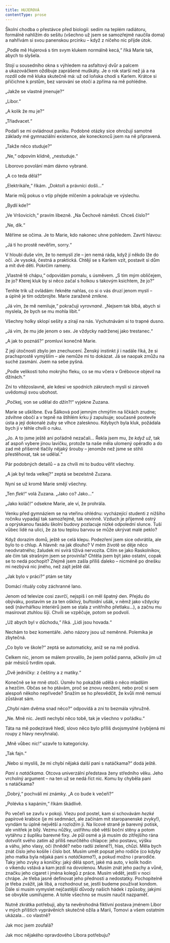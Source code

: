 ```yaml
---
title: HUJEROVÁ
contentType: prose
---
```


  

Školní chodba o přestávce před biologií: sedím na teplém radiátoru, formálně nahlížím do sešitu (všechno už jsem se samozřejmě na­učila doma) a nahřívám si svou panenskou prcinku – když z ničeho nic přijde útok.

„Podle mě Hujerová s tim svym klukem normálně kecá,“ říká Marie tak, abych to slyšela.

Stojí u sousedního okna s výhledem na asfaltový dvůr a palcem a ukazováčkem oždibuje zaprášené muškáty. Je o rok starší než já a na rozdíl ode mě kluka skutečně má: už od loňska chodí s Karlem. Krátce si přičichne k prstům, bez varování se otočí a zpříma na mě pohlédne.

„Jakže se vlastně jmenuje?“

„Libor.“

„A kolik že mu je?“

„Třiadvacet.“

Podaří se mi ovládnout paniku. Podobné otázky sice ohrožují samotné základy mé gymnaziální existence, ale koneckonců jsem na ně připravená.

„Takže něco studuje?“

„Ne,“ odpovím klidně, „nestuduje.“

Liborovo povolání mám dávno vybrané.

„A co teda dělá?“

„Elektrikáře,“ říkám. „Doktoři a právníci došli…“

Marie můj pokus o vtip přejde mlčením a pokračuje ve výslechu.

„Bydlí kde?“

„Ve Vršovicích,“ pravím líbezně. „Na Čechově náměstí. Chceš číslo?“

„Ne, dík.“

Měříme se očima. Je to Marie, kdo nakonec uhne pohledem. Zavrtí hlavou:

„Já ti ho prostě nevěřim, sorry.“

V hloubi duše vím, že to nemyslí zle – jen nemá ráda, když jí někdo lže do očí. Je vysoká, čestná a praktická. Chtějí se s Karlem vzít, postavit si dům a mít dvě děti. Pokrčím rameny.

„Vlastně tě chápu,“ odpovídám pomalu, s úsměvem. „S tím mým obličejem, že jo? Kterej kluk by si něco začal s holkou s takovým ksichtem, že jo?“

Tenhle trik už ovládám: řekněte nahlas, co si o vás druzí jenom myslí – a úplně je tím odzbrojíte. Marie zaraženě zmlkne.

„Já vím, že mě nemiluje,“ pokračuji _vyrovnaně_. „Nejsem tak blbá, abych si myslela, že bych se mu mohla líbit.“

Všechny holky sklopí sešity a zírají na nás. Vychutnávám si to trapné dusno.

„Já vím, že mu jde jenom o sex. Je vždycky nadrženej jako trestanec.“

„A jak to poznáš?“ promluví konečně Marie.

Z její útočnosti zbylo jen znechucení. Ženský instinkt jí i nadále říká, že si prachsprostě vymýšlím – ale nemůže mi to dokázat. Já se naopak zmůžu na suché zasmání. Jsem na sebe pyšná.

„Podle velikosti toho mokrýho fleku, co se mu včera v Grébovce objevil na džínách.“

Zní to vítězoslavně, ale kdesi ve spodních zákrutech mysli si zároveň uvědomuji svou ubohost.

„Počkej, von se udělal do _džín_?!“ vyjekne Zuzana.

Marie se ušklíbne. Eva Šálková pod jemným chmýřím na líčkách zrudne; zdvihne obočí a v tepně na štíhlém krku jí zapulsuje; současně pootevře ústa a její dokonalé zuby se vlhce zalesknou. Kdybych byla kluk, požádala bych ji v téhle chvíli o ruku.

„Jo. A to jsme ještě ani pořádně nezačali… Řekla jsem mu, že _když už_, tak ať aspoň vybere jinou lavičku, protože ta naše měla ulomený opěradlo a do zad mě příšerně tlačily nějaký šrouby – jenomže než jsme se stihli přestěhovat, tak se udělal.“

Pár podobných detailů – a za chvíli mi to budou věřit všechny.

„A jak byl teda velkej?“ zeptá se bezelstně Zuzana.

Nyní se už kromě Marie smějí všechny.

„Ten _flek_!“ volá Zuzana. „Jako co? Jako…“

„Jako koláč!“ odsekne Marie, ale ví, že prohrála.

  

Venku před gymnáziem se na vteřinu ohlédnu: vycházející studenti z nižšího ročníku vypadají tak samozřejmě, tak nevinně. Vzduch je příjemně ostrý a oprýskanou fasádu školní budovy pozlacuje nízké odpolední slunce. Tuší vůbec lidé na ulici, že za tou teplou barvou se může ukrývat malé peklo?

Když dorazím domů, ještě se celá klepu. Podezření jsem sice odvrátila, ale bylo to o chlup. A hlavně: na jak dlouho? V mém životě se děje něco neodvratného; žaludek mi svírá tíživá nervozita. Cítím se jako Raskolnikov, ale čím tak strašným jsem se provinila? Chtěla jsem být jako ostatní, copak se to nedá pochopit? Zřejmě jsem zašla příliš daleko – nicméně po dnešku mi nezbývá nic jiného, než zajít ještě dál.

„Jak bylo v práci?“ ptám se táty

Domácí rituály coby záchranné lano.

Jenom od televize cosi zavrčí, nejspíš i on měl špatný den. Pře­jdu do obýváku, postavím se za ten ošklivý, buřtoidní ušák, v němž jako vždycky sedí (návrhářkou interiérů jsem se stala z vnitřního přetlaku…), a začnu mu masírovat ztuhlou šíji. Chvíli se vzpěčuje, potom se podvolí.

„Už abych byl v důchodu,“ říká. „Lidi jsou hovada.“

Nechám to bez komentáře. Jeho názory jsou už neměnné. Polemika je zbytečná.

„Co bylo ve škole?“ zeptá se automaticky, aniž se na mě podívá.

Celkem nic, jenom se málem provalilo, že jsem pořád panna, ačkoliv jim už pár měsíců tvrdím opak.

„Dvě jedničky: z češtiny a z matiky.“

Konečně se ke mně otočí. Úsměv ho pokaždé udělá o něco mladším a hezčím. Občas se ho ptávám, proč se znovu neožení, nebo proč si sem alespoň někoho nepřivede? Snažím se ho přesvědčit, že kvůli mně nemusí zůstávat sám.

„Chybí nám dvěma snad něco?“ odpovídá a zní to bezmála výhružně.

„Ne. Mně nic. Jestli nechybí něco tobě, tak je všechno v pořádku.“

Táta na mě podezíravě hledí, slovo něco bylo příliš dvojsmyslné (vybíjená mi roupy z hlavy nevyhnala).

„Mně vůbec nic!“ uzavře to kategoricky.

„Tak fajn.“

„Nebo si myslíš, že mi chybí nějaká další pani s natáčkama?“ dodá ještě.

_Pani s natáčkama_. Otcova univerzální představa ženy středního věku. Jeho vrcholný argument – na ten už se nedá říct nic. Komu by chyběla pani s natáčkama?

„Dobrý,“ pochválí mi známky. „A co bude k večeři?“

„Polévka s kapáním,“ říkám škádlivě.

  

Po večeři se zavřu v pokoji. Vlezu pod postel, kam si schovávám _hezké_ papírové krabice (je mi sedmnáct, ale začínám mít staropanenské zvyky!), vyndám tu úplně největší a rozložím ji. Na lícové straně je barevný potisk, ale vnitřek je bílý. Vezmu nůžky, ustřihnu obě větší boční stěny a potom vytáhnu z šuplíku barevné fixy. Je půl osmé a já musím do zítřejšího rána dotvořit svého zatím až příliš neurčitého chlapce: jeho postavu, výšku a váhu, jeho vlasy, oči (hnědé? nebo radši zelené?), hlas, chůzi. Měla bych znát číslo jeho košile i číslo bot. Musím umět popsat jeho rodiče (co kdyby jeho matka byla nějaká pani s _natáčkama_?), a pokud možno i prarodiče. Taky jeho zvyky a koníčky: jaký dělá sport, jaké má auto, v kolik hodin o víkendu vstává a kam jezdí na dovolenou. Musím znát jeho pachy a vůně, značku jeho cigaret i jména kolegů z práce. Musím vědět, jestli v noci chrápe. Je třeba jasně definovat jeho přednosti a nedostatky. Pochopitelně je třeba zvážit, jak líbá, a rozhodnout se, jestli budeme používat kondom. Dále si musím vymyslet nejčastější důvody našich hádek i způsoby, jakými se obvykle usmiřujeme. A tohle všechno se musím naučit nazpaměť.

Nutně zkrátka potřebuji, aby ta nevěrohodná fiktivní postava jménem Libor v mých příštích vyprávěních skutečně ožila a Marii, Tomovi a všem ostatním ukázala… co vlastně?

Jak moc jsem zoufalá?

Jak moc nějakého opravdového Libora potřebuju?
